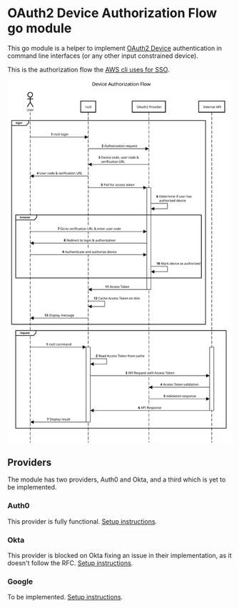 # OAuth2 Device Authorization Flow go module

This go module is a helper to implement [OAuth2 Device](https://www.rfc-editor.org/rfc/rfc8628) 
authentication in command line interfaces (or any other input constrained device).

This is the authorization flow the 
[AWS cli uses for SSO](https://docs.aws.amazon.com/cli/latest/userguide/cli-configure-sso.html).

![device flow sequence diagram](flow.svg)

## Providers

The module has two providers, Auth0 and Okta, and a third which is yet to be implemented.

### Auth0

This provider is fully functional.
[Setup instructions](https://auth0.com/docs/get-started/authentication-and-authorization-flow/device-authorization-flow).

### Okta

This provider is blocked on Okta fixing an issue in their implementation, as it doesn't follow the RFC. 
[Setup instructions](https://developer.okta.com/docs/guides/device-authorization-grant/main/).

### Google

To be implemented.
[Setup instructions](https://developers.google.com/identity/protocols/oauth2/limited-input-device).